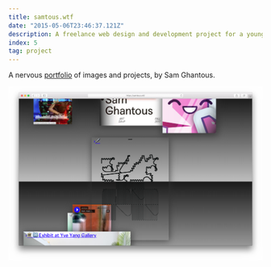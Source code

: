 ```yaml
---
title: samtous.wtf
date: "2015-05-06T23:46:37.121Z"
description: A freelance web design and development project for a young architect.
index: 5
tag: project
---
```



A nervous <a href="http://samtous.wtf/" target="_blank">portfolio</a> of images and projects, by Sam Ghantous.

![altcaption](mockup.png)
